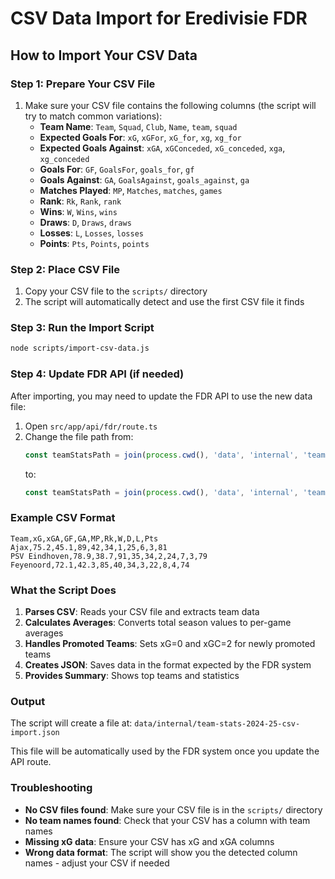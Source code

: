 # CSV Data Import for Eredivisie FDR

## How to Import Your CSV Data

### Step 1: Prepare Your CSV File
1. Make sure your CSV file contains the following columns (the script will try to match common variations):
   - **Team Name**: `Team`, `Squad`, `Club`, `Name`, `team`, `squad`
   - **Expected Goals For**: `xG`, `xGFor`, `xG_for`, `xg`, `xg_for`
   - **Expected Goals Against**: `xGA`, `xGConceded`, `xG_conceded`, `xga`, `xg_conceded`
   - **Goals For**: `GF`, `GoalsFor`, `goals_for`, `gf`
   - **Goals Against**: `GA`, `GoalsAgainst`, `goals_against`, `ga`
   - **Matches Played**: `MP`, `Matches`, `matches`, `games`
   - **Rank**: `Rk`, `Rank`, `rank`
   - **Wins**: `W`, `Wins`, `wins`
   - **Draws**: `D`, `Draws`, `draws`
   - **Losses**: `L`, `Losses`, `losses`
   - **Points**: `Pts`, `Points`, `points`

### Step 2: Place CSV File
1. Copy your CSV file to the `scripts/` directory
2. The script will automatically detect and use the first CSV file it finds

### Step 3: Run the Import Script
```bash
node scripts/import-csv-data.js
```

### Step 4: Update FDR API (if needed)
After importing, you may need to update the FDR API to use the new data file:

1. Open `src/app/api/fdr/route.ts`
2. Change the file path from:
   ```typescript
   const teamStatsPath = join(process.cwd(), 'data', 'internal', 'team-stats-2024-25-fbref.json');
   ```
   to:
   ```typescript
   const teamStatsPath = join(process.cwd(), 'data', 'internal', 'team-stats-2024-25-csv-import.json');
   ```

### Example CSV Format
```csv
Team,xG,xGA,GF,GA,MP,Rk,W,D,L,Pts
Ajax,75.2,45.1,89,42,34,1,25,6,3,81
PSV Eindhoven,78.9,38.7,91,35,34,2,24,7,3,79
Feyenoord,72.1,42.3,85,40,34,3,22,8,4,74
```

### What the Script Does
1. **Parses CSV**: Reads your CSV file and extracts team data
2. **Calculates Averages**: Converts total season values to per-game averages
3. **Handles Promoted Teams**: Sets xG=0 and xGC=2 for newly promoted teams
4. **Creates JSON**: Saves data in the format expected by the FDR system
5. **Provides Summary**: Shows top teams and statistics

### Output
The script will create a file at:
`data/internal/team-stats-2024-25-csv-import.json`

This file will be automatically used by the FDR system once you update the API route.

### Troubleshooting
- **No CSV files found**: Make sure your CSV file is in the `scripts/` directory
- **No team names found**: Check that your CSV has a column with team names
- **Missing xG data**: Ensure your CSV has xG and xGA columns
- **Wrong data format**: The script will show you the detected column names - adjust your CSV if needed 
